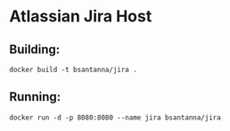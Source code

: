 # Atlassian Jira Host

## Building:
```
docker build -t bsantanna/jira .
```

## Running:
```
docker run -d -p 8080:8080 --name jira bsantanna/jira
```
